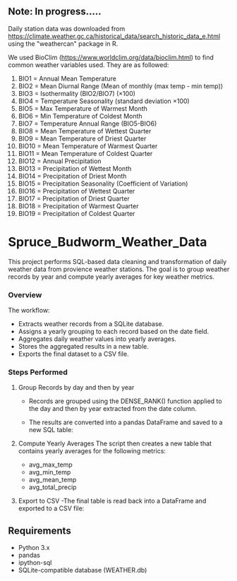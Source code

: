 ## Note: In progress.....
Daily station data was downloaded from https://climate.weather.gc.ca/historical_data/search_historic_data_e.html 
using the "weathercan" package in R. 

We used BioClim (https://www.worldclim.org/data/bioclim.html) to find common weather variables used. They are as followed:
1. BIO1 = Annual Mean Temperature
2. BIO2 = Mean Diurnal Range (Mean of monthly (max temp - min temp))
3. BIO3 = Isothermality (BIO2/BIO7) (×100)
4. BIO4 = Temperature Seasonality (standard deviation ×100)
5. BIO5 = Max Temperature of Warmest Month
6. BIO6 = Min Temperature of Coldest Month
7. BIO7 = Temperature Annual Range (BIO5-BIO6)
8. BIO8 = Mean Temperature of Wettest Quarter
9. BIO9 = Mean Temperature of Driest Quarter
10. BIO10 = Mean Temperature of Warmest Quarter
11. BIO11 = Mean Temperature of Coldest Quarter
12. BIO12 = Annual Precipitation
13. BIO13 = Precipitation of Wettest Month
14. BIO14 = Precipitation of Driest Month
15. BIO15 = Precipitation Seasonality (Coefficient of Variation)
16. BIO16 = Precipitation of Wettest Quarter
17. BIO17 = Precipitation of Driest Quarter
18. BIO18 = Precipitation of Warmest Quarter
19. BIO19 = Precipitation of Coldest Quarter

# Spruce_Budworm_Weather_Data
This project performs SQL-based data cleaning and transformation of daily weather data from provience weather stations. The goal is to group weather records by year and compute yearly averages for key weather metrics.

### Overview
The workflow:
- Extracts weather records from a SQLite database.
- Assigns a yearly grouping to each record based on the date field.
- Aggregates daily weather values into yearly averages.
- Stores the aggregated results in a new table.
- Exports the final dataset to a CSV file.


### Steps Performed
1. Group Records by day and then by year
    - Records are grouped using the DENSE_RANK() function applied to the day and then by year extracted from the date column.

    - The results are converted into a pandas DataFrame and saved to a new SQL table:

2. Compute Yearly Averages
The script then creates a new table that contains yearly averages for the following metrics:
    - avg_max_temp
    - avg_min_temp
    - avg_mean_temp
    - avg_total_precip
    
3. Export to CSV
    -The final table is read back into a DataFrame and exported to a CSV file:


## Requirements
- Python 3.x
- pandas
- ipython-sql
- SQLite-compatible database (WEATHER.db)

